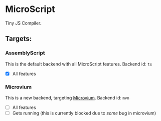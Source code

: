 # MicroScript
Tiny JS Compiler.
## Targets:
### AssemblyScript
This is the default backend with all MicroScript features.
Backend id: `ts`
 - [x] All features
### Microvium
This is a new backend, targeting [Microvium](https://github.com/coder-mike/microvium).
Backend id: `mvm`
 - [ ] All features
 - [ ] Gets running (this is currently blocked due to _some_ bug in microvium)
